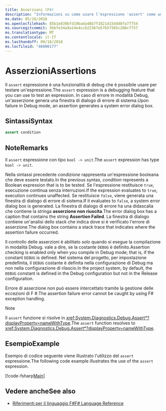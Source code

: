 ```yaml
---
title: Asserzioni (F#)
description: "Informazioni su come usare l'espressione 'assert' come una funzionalità di debug per testare le espressioni nel linguaggio di programmazione F #."
ms.date: 05/16/2016
ms.openlocfilehash: 85b1e839bfd19bada48b7f1821d15ddd8fa77754
ms.sourcegitcommit: 5bbfe34a9a14e4ccb22367e57b57585c208cf757
ms.translationtype: MT
ms.contentlocale: it-IT
ms.lasthandoff: 09/18/2018
ms.locfileid: "46000177"
---
```

# <a name="assertions"></a><span data-ttu-id="5a9cc-103">Asserzioni</span><span class="sxs-lookup"><span data-stu-id="5a9cc-103">Assertions</span></span>

<span data-ttu-id="5a9cc-104">Il `assert` espressione è una funzionalità di debug che è possibile usare per testare un'espressione.</span><span class="sxs-lookup"><span data-stu-id="5a9cc-104">The `assert` expression is a debugging feature that you can use to test an expression.</span></span> <span data-ttu-id="5a9cc-105">In caso di errore in modalità Debug, un'asserzione genera una finestra di dialogo di errore di sistema.</span><span class="sxs-lookup"><span data-stu-id="5a9cc-105">Upon failure in Debug mode, an assertion generates a system error dialog box.</span></span>

## <a name="syntax"></a><span data-ttu-id="5a9cc-106">Sintassi</span><span class="sxs-lookup"><span data-stu-id="5a9cc-106">Syntax</span></span>

```fsharp
assert condition
```

## <a name="remarks"></a><span data-ttu-id="5a9cc-107">Note</span><span class="sxs-lookup"><span data-stu-id="5a9cc-107">Remarks</span></span>

<span data-ttu-id="5a9cc-108">Il `assert` espressione con tipo `bool -> unit`.</span><span class="sxs-lookup"><span data-stu-id="5a9cc-108">The `assert` expression has type `bool -> unit`.</span></span>

<span data-ttu-id="5a9cc-109">Nella sintassi precedente *condizione* rappresenta un'espressione booleana che deve essere testato.</span><span class="sxs-lookup"><span data-stu-id="5a9cc-109">In the previous syntax, *condition* represents a Boolean expression that is to be tested.</span></span> <span data-ttu-id="5a9cc-110">Se l'espressione restituisce `true`, esecuzione continua senza interruzioni.</span><span class="sxs-lookup"><span data-stu-id="5a9cc-110">If the expression evaluates to `true`, execution continues unaffected.</span></span> <span data-ttu-id="5a9cc-111">Se restituisce `false`, viene generata una finestra di dialogo di errore di sistema.</span><span class="sxs-lookup"><span data-stu-id="5a9cc-111">If it evaluates to `false`, a system error dialog box is generated.</span></span> <span data-ttu-id="5a9cc-112">La finestra di dialogo di errore ha una didascalia che contiene la stringa **asserzione non riuscita**.</span><span class="sxs-lookup"><span data-stu-id="5a9cc-112">The error dialog box has a caption that contains the string **Assertion Failed**.</span></span> <span data-ttu-id="5a9cc-113">La finestra di dialogo contiene un'analisi dello stack che indica dove si è verificato l'errore di asserzione.</span><span class="sxs-lookup"><span data-stu-id="5a9cc-113">The dialog box contains a stack trace that indicates where the assertion failure occurred.</span></span>

<span data-ttu-id="5a9cc-114">Il controllo delle asserzioni è abilitato solo quando si esegue la compilazione in modalità Debug. vale a dire, se la costante `DEBUG` è definito.</span><span class="sxs-lookup"><span data-stu-id="5a9cc-114">Assertion checking is enabled only when you compile in Debug mode; that is, if the constant `DEBUG` is defined.</span></span> <span data-ttu-id="5a9cc-115">Nel sistema del progetto, per impostazione predefinita, il `DEBUG` costante è definita nella configurazione di Debug ma non nella configurazione di rilascio.</span><span class="sxs-lookup"><span data-stu-id="5a9cc-115">In the project system, by default, the `DEBUG` constant is defined in the Debug configuration but not in the Release configuration.</span></span>

<span data-ttu-id="5a9cc-116">Errore di asserzione non può essere intercettato tramite la gestione delle eccezioni di F #.</span><span class="sxs-lookup"><span data-stu-id="5a9cc-116">The assertion failure error cannot be caught by using F# exception handling.</span></span>

>[!NOTE]
<span data-ttu-id="5a9cc-117">Il `assert` funzione si risolve in <xref:System.Diagnostics.Debug.Assert*?displayProperty=nameWithType>.</span><span class="sxs-lookup"><span data-stu-id="5a9cc-117">The `assert` function resolves to <xref:System.Diagnostics.Debug.Assert*?displayProperty=nameWithType>.</span></span>

## <a name="example"></a><span data-ttu-id="5a9cc-118">Esempio</span><span class="sxs-lookup"><span data-stu-id="5a9cc-118">Example</span></span>

<span data-ttu-id="5a9cc-119">Esempio di codice seguente viene illustrato l'utilizzo del `assert` espressione.</span><span class="sxs-lookup"><span data-stu-id="5a9cc-119">The following code example illustrates the use of the `assert` expression.</span></span>

[!code-fsharp[Main](../../../samples/snippets/fsharp/lang-ref-2/snippet5401.fs)]

## <a name="see-also"></a><span data-ttu-id="5a9cc-120">Vedere anche</span><span class="sxs-lookup"><span data-stu-id="5a9cc-120">See also</span></span>

- [<span data-ttu-id="5a9cc-121">Riferimenti per il linguaggio F#</span><span class="sxs-lookup"><span data-stu-id="5a9cc-121">F# Language Reference</span></span>](index.md)
